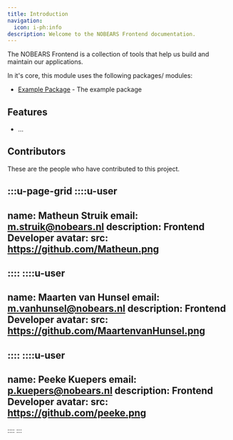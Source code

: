 ```yaml
---
title: Introduction
navigation:
  icon: i-ph:info
description: Welcome to the NOBEARS Frontend documentation.
---
```


The NOBEARS Frontend is a collection of tools that help us build and maintain our applications.

In it's core, this module uses the following packages/ modules:

- [Example Package](https://example.com) - The example package

## Features

- ...
<!-- ---
title: Guide
description: A guide to help you get started with NOBEARS Frontend.
navigation:
  icon: i-ph:book-open
---


Packages are named using the following naming convention:

`@nobears/<tech-stack>-<package-name>`

For the Nuxt UI layer, this would be `@nobears-front-end/nuxt-ui` -->

## Contributors

These are the people who have contributed to this project.

:::u-page-grid
::::u-user
---
name: Matheun Struik
email: m.struik@nobears.nl
description: Frontend Developer
avatar: 
  src: https://github.com/Matheun.png
---
::::
::::u-user
---
name: Maarten van Hunsel
email: m.vanhunsel@nobears.nl
description: Frontend Developer
avatar: 
  src: https://github.com/MaartenvanHunsel.png
---
::::
::::u-user
---
name: Peeke Kuepers
email: p.kuepers@nobears.nl
description: Frontend Developer
avatar: 
  src: https://github.com/peeke.png
---
::::
:::
